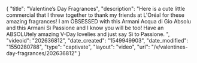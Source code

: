 {
    "title": "Valentine’s Day Fragrances",
    "description": "Here is a cute little commercial that I threw together to thank my friends at L'Oréal for these amazing fragrances! I am OBSESSED with this Armani Acqua di Gio Absolu and this Armani Sì Passione and I know you will be too! Have an ABSOLUtely amazing V-Day lovelies and just say Sì to Passione. ",
    "videoid": "202636812",
    "date_created": "1549949903",
    "date_modified": "1550280788",
    "type": "captivate",
    "layout": "video",
    "url": "\/v\/valentines-day-fragrances\/202636812"
}
